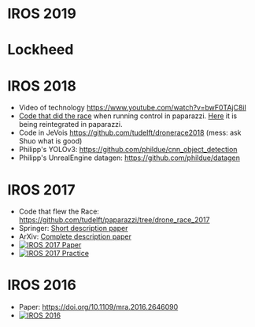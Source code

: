 # IROS 2019

# Lockheed


# IROS 2018

 - Video of technology https://www.youtube.com/watch?v=bwF0TAjC8iI
 - [Code that did the race](https://github.com/tudelft/paparazzi/tree/drone_race_2018) when running control in paparazzi. [Here](https://github.com/paparazzi/paparazzi/pull/2377) it is being reintegrated in paparazzi.
 - Code in JeVois https://github.com/tudelft/dronerace2018 (mess: ask Shuo what is good)
 - Philipp's YOLOv3: https://github.com/phildue/cnn_object_detection 
 - Philipp's UnrealEngine datagen: https://github.com/phildue/datagen

# IROS 2017

 - Code that flew the Race: https://github.com/tudelft/paparazzi/tree/drone_race_2017
 - Springer: [Short description paper](http://link.springer.com/article/10.1007/s11370-018-00271-6)
 - ArXiv: [Complete description paper](https://arxiv.org/abs/1809.05958)
 - [![IROS 2017 Paper](http://img.youtube.com/vi/bwF0TAjC8iI/0.jpg)](http://www.youtube.com/watch?v=bwF0TAjC8iI)
 - [![IROS 2017 Practice](http://img.youtube.com/vi/q2fIUmLUUgk/0.jpg)](http://www.youtube.com/watch?v=q2fIUmLUUgk)


# IROS 2016

 - Paper: https://doi.org/10.1109/mra.2016.2646090
 - [![IROS 2016](http://img.youtube.com/vi/WRpauah11yw/0.jpg)](http://www.youtube.com/watch?v=WRpauah11yw)
